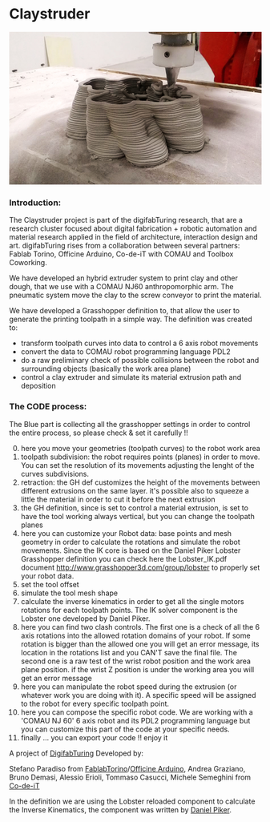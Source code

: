 # Claystruder

<a href="https://www.youtube.com/watch?t=223&v=2klMRvXjjX8"><img src="https://github.com/Digifabturing/Claystruder/blob/master/clayex.JPG?raw=true" width="600"/></a>

### Introduction:

The Claystruder project is part of the digifabTuring research, that are a research
cluster focused about digital fabrication + robotic automation and material research
applied in the field of architecture, interaction design and art.
digifabTuring rises from a collaboration between several partners: Fablab Torino,
Officine Arduino, Co-de-iT with COMAU and Toolbox Coworking.

We have developed an hybrid extruder system to print clay and other dough, that we use
with a COMAU NJ60 anthropomorphic arm.
The pneumatic system move the clay to the screw conveyor to print the material.

We have developed a Grasshopper definition to, that allow the user to generate the
printing toolpath in a simple way. The definition was created to:
- transform toolpath curves into data to control a 6 axis robot movements
- convert the data to COMAU robot programming language PDL2
- do a raw preliminary check of possible collisions between the robot and
  surrounding objects (basically the work area plane)
- control a clay extruder and simulate its material extrusion path and deposition


### The CODE process:

The Blue part is collecting all the grasshopper settings in order to control the entire process, so please check & set it carefully !!

0. here you move your geometries (toolpath curves) to the robot work area
1. toolpath subdivision: the robot requires points (planes) in order to move. You can set the resolution of its movements adjusting the lenght of the curves subdivisions.
2. retraction: the GH def customizes the height of the movements between different extrusions on the same layer. it's possible also to squeeze a little the material in order to cut it before the next extrusion
3. the GH definition, since is set to control a material extrusion, is set to have the tool working always vertical, but you can change the toolpath planes
4. here you can customize your Robot data: base points and mesh geometry in order to calculate the rotations and simulate the robot movements. Since the IK core is based on the Daniel Piker Lobster Grasshopper definition you can check here the Lobster_IK.pdf document http://www.grasshopper3d.com/group/lobster to properly set your robot data.
5. set the tool offset
6. simulate the tool mesh shape
7. calculate the inverse kinematics in order to get all the single motors rotations for each toolpath points. The IK solver component is the Lobster one developed by Daniel Piker.
8. here you can find two clash controls. The first one is a check of all the 6 axis rotations into the allowed rotation domains of your robot. If some rotation is bigger than the allowed one you will get an error message, its location in the rotations list and you CAN'T save the final file.  The second one is a raw test of the wrist robot position and the work area plane position. if the wrist Z position is under the working area you will get an error message
9. here you can manipulate the robot speed during the extrusion (or whatever work you are doing with it). A specific speed will be assigned to the robot for every specific toolpath point.
10. here you can compose the specific robot code. We are working with a 'COMAU NJ 60' 6 axis robot and its PDL2 programming language but you can customize this part of the code at your specific needs.
11. finally ... you can export your code !! enjoy it


A project of [DigifabTuring](http://digifabturing.tumblr.com/)
Developed by:

  Stefano Paradiso from [FablabTorino](http://fablabtorino.org/)/[Officine Arduino](http://local.arduino.cc/torino/), Andrea Graziano, Bruno Demasi,
  Alessio Erioli, Tommaso Casucci, Michele Semeghini from [Co-de-iT](http://www.co-de-it.com/)

In the definition we are using the Lobster reloaded component to calculate the
Inverse Kinematics, the component was written by [Daniel Piker](http://www.grasshopper3d.com/group/lobster/forum/topics/lobster-reloaded).
